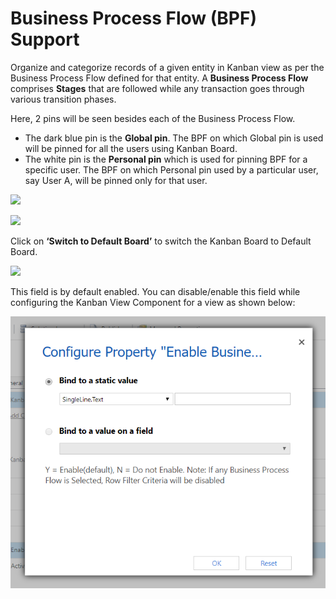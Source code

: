 # Business Process Flow (BPF) Support

Organize and categorize records of a given entity in Kanban view as per the Business Process Flow defined for that entity.  A **Business Process Flow** comprises **Stages** that are followed while any transaction goes through various transition phases.

Here, 2 pins will be seen besides each of the Business Process Flow.

* The dark blue pin is the **Global pin**. The BPF on which Global pin is used will be pinned for all the users using Kanban Board.
* The white pin is the **Personal pin** which is used for pinning BPF for a specific user. The BPF on which Personal pin used by a particular user, say User A, will be pinned only for that user.

![](<../../.gitbook/assets/KB\_New BPF\_1.png>)

![](<../../.gitbook/assets/KB\_New BPF\_2.png>)

Click on **‘Switch to Default Board’** to switch the Kanban Board to Default Board.

![](<../../.gitbook/assets/KB\_New BPF\_3.png>)

This field is by default enabled. You can disable/enable this field while configuring the Kanban View Component for a view as shown below:

![](<../../.gitbook/assets/1 (31).png>)
